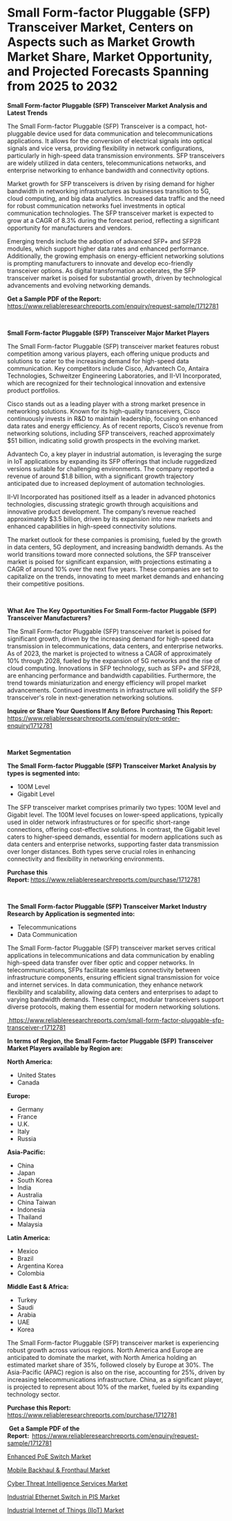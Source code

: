 <p><h1>Small Form-factor Pluggable (SFP) Transceiver Market, Centers on Aspects such as Market Growth Market Share, Market Opportunity, and Projected Forecasts Spanning from 2025 to 2032</h1></p><p><strong>Small Form-factor Pluggable (SFP) Transceiver Market Analysis and Latest Trends</strong></p>
<p><p>The Small Form-factor Pluggable (SFP) Transceiver is a compact, hot-pluggable device used for data communication and telecommunications applications. It allows for the conversion of electrical signals into optical signals and vice versa, providing flexibility in network configurations, particularly in high-speed data transmission environments. SFP transceivers are widely utilized in data centers, telecommunications networks, and enterprise networking to enhance bandwidth and connectivity options.</p><p>Market growth for SFP transceivers is driven by rising demand for higher bandwidth in networking infrastructures as businesses transition to 5G, cloud computing, and big data analytics. Increased data traffic and the need for robust communication networks fuel investments in optical communication technologies. The SFP transceiver market is expected to grow at a CAGR of 8.3% during the forecast period, reflecting a significant opportunity for manufacturers and vendors.</p><p>Emerging trends include the adoption of advanced SFP+ and SFP28 modules, which support higher data rates and enhanced performance. Additionally, the growing emphasis on energy-efficient networking solutions is prompting manufacturers to innovate and develop eco-friendly transceiver options. As digital transformation accelerates, the SFP transceiver market is poised for substantial growth, driven by technological advancements and evolving networking demands.</p></p>
<p><strong>Get a Sample PDF of the Report:&nbsp;</strong> <a href="https://www.reliableresearchreports.com/enquiry/request-sample/1712781?utm_campaign=7&utm_medium=2&utm_source=Github&utm_content=ia&utm_term=11012025&utm_id=small-form-factor-pluggable-sfp-transceiver">https://www.reliableresearchreports.com/enquiry/request-sample/1712781</a></p>
<p>&nbsp;</p>
<p><strong>Small Form-factor Pluggable (SFP) Transceiver Major Market Players</strong></p>
<p><p>The Small Form-factor Pluggable (SFP) transceiver market features robust competition among various players, each offering unique products and solutions to cater to the increasing demand for high-speed data communication. Key competitors include Cisco, Advantech Co, Antaira Technologies, Schweitzer Engineering Laboratories, and II-VI Incorporated, which are recognized for their technological innovation and extensive product portfolios.</p><p>Cisco stands out as a leading player with a strong market presence in networking solutions. Known for its high-quality transceivers, Cisco continuously invests in R&D to maintain leadership, focusing on enhanced data rates and energy efficiency. As of recent reports, Cisco’s revenue from networking solutions, including SFP transceivers, reached approximately $51 billion, indicating solid growth prospects in the evolving market.</p><p>Advantech Co, a key player in industrial automation, is leveraging the surge in IoT applications by expanding its SFP offerings that include ruggedized versions suitable for challenging environments. The company reported a revenue of around $1.8 billion, with a significant growth trajectory anticipated due to increased deployment of automation technologies.</p><p>II-VI Incorporated has positioned itself as a leader in advanced photonics technologies, discussing strategic growth through acquisitions and innovative product development. The company’s revenue reached approximately $3.5 billion, driven by its expansion into new markets and enhanced capabilities in high-speed connectivity solutions.</p><p>The market outlook for these companies is promising, fueled by the growth in data centers, 5G deployment, and increasing bandwidth demands. As the world transitions toward more connected solutions, the SFP transceiver market is poised for significant expansion, with projections estimating a CAGR of around 10% over the next five years. These companies are set to capitalize on the trends, innovating to meet market demands and enhancing their competitive positions.</p></p>
<p>&nbsp;</p>
<p><strong>What Are The Key Opportunities For Small Form-factor Pluggable (SFP) Transceiver Manufacturers?</strong></p>
<p><p>The Small Form-factor Pluggable (SFP) transceiver market is poised for significant growth, driven by the increasing demand for high-speed data transmission in telecommunications, data centers, and enterprise networks. As of 2023, the market is projected to witness a CAGR of approximately 10% through 2028, fueled by the expansion of 5G networks and the rise of cloud computing. Innovations in SFP technology, such as SFP+ and SFP28, are enhancing performance and bandwidth capabilities. Furthermore, the trend towards miniaturization and energy efficiency will propel market advancements. Continued investments in infrastructure will solidify the SFP transceiver's role in next-generation networking solutions.</p></p>
<p><strong>Inquire or Share Your Questions If Any Before Purchasing This Report:</strong> <a href="https://www.reliableresearchreports.com/enquiry/pre-order-enquiry/1712781?utm_campaign=7&utm_medium=2&utm_source=Github&utm_content=ia&utm_term=11012025&utm_id=small-form-factor-pluggable-sfp-transceiver">https://www.reliableresearchreports.com/enquiry/pre-order-enquiry/1712781</a></p>
<p>&nbsp;</p>
<p><strong>Market Segmentation</strong></p>
<p><strong>The Small Form-factor Pluggable (SFP) Transceiver Market Analysis by types is segmented into:</strong></p>
<p><ul><li>100M Level</li><li>Gigabit Level</li></ul></p>
<p><p>The SFP transceiver market comprises primarily two types: 100M level and Gigabit level. The 100M level focuses on lower-speed applications, typically used in older network infrastructures or for specific short-range connections, offering cost-effective solutions. In contrast, the Gigabit level caters to higher-speed demands, essential for modern applications such as data centers and enterprise networks, supporting faster data transmission over longer distances. Both types serve crucial roles in enhancing connectivity and flexibility in networking environments.</p></p>
<p><strong>Purchase this Report:&nbsp;</strong><a href="https://www.reliableresearchreports.com/purchase/1712781?utm_campaign=7&utm_medium=2&utm_source=Github&utm_content=ia&utm_term=11012025&utm_id=small-form-factor-pluggable-sfp-transceiver">https://www.reliableresearchreports.com/purchase/1712781</a></p>
<p>&nbsp;</p>
<p><strong>The Small Form-factor Pluggable (SFP) Transceiver Market Industry Research by Application is segmented into:</strong></p>
<p><ul><li>Telecommunications</li><li>Data Communication</li></ul></p>
<p><p>The Small Form-factor Pluggable (SFP) transceiver market serves critical applications in telecommunications and data communication by enabling high-speed data transfer over fiber optic and copper networks. In telecommunications, SFPs facilitate seamless connectivity between infrastructure components, ensuring efficient signal transmission for voice and internet services. In data communication, they enhance network flexibility and scalability, allowing data centers and enterprises to adapt to varying bandwidth demands. These compact, modular transceivers support diverse protocols, making them essential for modern networking solutions.</p></p>
<p><a href="https://www.reliableresearchreports.com/small-form-factor-pluggable-sfp-transceiver-r1712781?utm_campaign=7&utm_medium=2&utm_source=Github&utm_content=ia&utm_term=11012025&utm_id=small-form-factor-pluggable-sfp-transceiver">&nbsp;https://www.reliableresearchreports.com/small-form-factor-pluggable-sfp-transceiver-r1712781</a></p>
<p><strong>In terms of Region, the Small Form-factor Pluggable (SFP) Transceiver Market Players available by Region are:</strong></p>
<p>
    <p> <strong> North America: </strong>
        <ul>
            <li>United States</li>
            <li>Canada</li>
        </ul>
        </p> 
    <p> <strong> Europe: </strong>
        <ul>
            <li>Germany</li>
            <li>France</li>
            <li>U.K.</li>
            <li>Italy</li>
            <li>Russia</li>
        </ul>
        </p> 
    <p> <strong> Asia-Pacific: </strong>
        <ul>
            <li>China</li>
            <li>Japan</li>
            <li>South Korea</li>
            <li>India</li>
            <li>Australia</li>
            <li>China Taiwan</li>
            <li>Indonesia</li>
            <li>Thailand</li>
            <li>Malaysia</li>
        </ul>
        </p> 
    <p> <strong> Latin America: </strong>
        <ul>
            <li>Mexico</li>
            <li>Brazil</li>
            <li>Argentina Korea</li>
            <li>Colombia</li>
        </ul>
        </p> 
    <p> <strong> Middle East & Africa: </strong>
        <ul>
            <li>Turkey</li>
            <li>Saudi</li>
            <li>Arabia</li>
            <li>UAE</li>
            <li>Korea</li>
        </ul>
    </p>
    </p>
<p><p>The Small Form-factor Pluggable (SFP) transceiver market is experiencing robust growth across various regions. North America and Europe are anticipated to dominate the market, with North America holding an estimated market share of 35%, followed closely by Europe at 30%. The Asia-Pacific (APAC) region is also on the rise, accounting for 25%, driven by increasing telecommunications infrastructure. China, as a significant player, is projected to represent about 10% of the market, fueled by its expanding technology sector.</p></p>
<p><strong>Purchase this Report: </strong><a href="https://www.reliableresearchreports.com/purchase/1712781?utm_campaign=7&utm_medium=2&utm_source=Github&utm_content=ia&utm_term=11012025&utm_id=small-form-factor-pluggable-sfp-transceiver">https://www.reliableresearchreports.com/purchase/1712781</a></p>
<p>&nbsp;<strong>Get a Sample PDF of the Report:&nbsp;&nbsp;</strong><a href="https://www.reliableresearchreports.com/enquiry/request-sample/1712781?utm_campaign=7&utm_medium=2&utm_source=Github&utm_content=ia&utm_term=11012025&utm_id=small-form-factor-pluggable-sfp-transceiver">https://www.reliableresearchreports.com/enquiry/request-sample/1712781</a></p>
<p><strong></strong></p>
<p><p><a href="https://github.com/NargisHussain432/Market-Research-Report-List-1/blob/main/enhanced-poe-switch-market.md?utm_campaign=7&utm_medium=2&utm_source=Github&utm_content=ia&utm_term=11012025&utm_id=small-form-factor-pluggable-sfp-transceiver">Enhanced PoE Switch Market</a></p><p><a href="https://github.com/angelajermaine/Market-Research-Report-List-5/blob/main/mobile-backhaul-fronthaul-market.md?utm_campaign=7&utm_medium=2&utm_source=Github&utm_content=ia&utm_term=11012025&utm_id=small-form-factor-pluggable-sfp-transceiver">Mobile Backhaul & Fronthaul Market</a></p><p><a href="https://github.com/oliveroste6/Market-Research-Report-List-1/blob/main/cyber-threat-intelligence-services-market.md?utm_campaign=7&utm_medium=2&utm_source=Github&utm_content=ia&utm_term=11012025&utm_id=small-form-factor-pluggable-sfp-transceiver">Cyber Threat Intelligence Services Market</a></p><p><a href="https://github.com/sherikacas30/Market-Research-Report-List-1/blob/main/industrial-ethernet-switch-in-pis-market.md?utm_campaign=7&utm_medium=2&utm_source=Github&utm_content=ia&utm_term=11012025&utm_id=small-form-factor-pluggable-sfp-transceiver">Industrial Ethernet Switch in PIS Market</a></p><p><a href="https://github.com/FahadAhmed223/Market-Research-Report-List-1/blob/main/industrial-internet-of-things-iiot-market.md?utm_campaign=7&utm_medium=2&utm_source=Github&utm_content=ia&utm_term=11012025&utm_id=small-form-factor-pluggable-sfp-transceiver">Industrial Internet of Things (IIoT) Market</a></p></p>